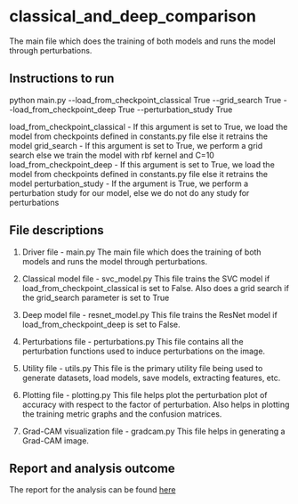 # classical_and_deep_comparison

The main file which does the training of both models and runs the model through perturbations.

## Instructions to run
python main.py --load_from_checkpoint_classical True --grid_search True --load_from_checkpoint_deep True --perturbation_study True

load_from_checkpoint_classical - If this argument is set to True, we load the model from checkpoints defined in
constants.py file else it retrains the model
grid_search - If this argument is set to True, we perform a grid search else we train the model with rbf kernel and C=10
load_from_checkpoint_deep - If this argument is set to True, we load the model from checkpoints defined in constants.py file else it retrains the model
perturbation_study - If the argument is True, we perform a perturbation study for our model, else we do not do any study for perturbations

## File descriptions

1. Driver file - main.py
The main file which does the training of both models and runs the model through perturbations.

2. Classical model file - svc_model.py
This file trains the SVC model if load_from_checkpoint_classical is set to False. Also does a grid search if the grid_search parameter is set to True

3. Deep model file - resnet_model.py
This file trains the ResNet model if load_from_checkpoint_deep is set to False.

4. Perturbations file - perturbations.py
This file contains all the perturbation functions used to induce perturbations on the image.

6. Utility file - utils.py
This file is the primary utility file being used to generate datasets, load models, save models, extracting features, etc.

7. Plotting file - plotting.py
This file helps plot the perturbation plot of accuracy with respect to the factor of perturbation. Also helps in plotting the training metric graphs and the confusion matrices.

8. Grad-CAM visualization file - gradcam.py
This file helps in generating a Grad-CAM image.

## Report and analysis outcome 
The report for the analysis can be found [here](https://github.com/Shobhit20/classical_and_deep_comparison/blob/main/IVC%20report.pdf)


